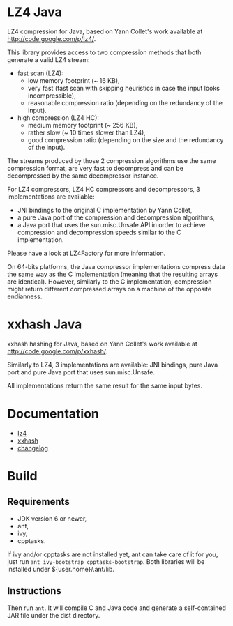 # LZ4 Java

LZ4 compression for Java, based on Yann Collet's work available at
http://code.google.com/p/lz4/.

This library provides access to two compression methods that both generate a
valid LZ4 stream:
 - fast scan (LZ4):
   - low memory footprint (~ 16 KB),
   - very fast (fast scan with skipping heuristics in case the input looks
     incompressible),
   - reasonable compression ratio (depending on the redundancy of the input).
 - high compression (LZ4 HC):
   - medium memory footprint (~ 256 KB),
   - rather slow (~ 10 times slower than LZ4),
   - good compression ratio (depending on the size and the redundancy of the
     input).

The streams produced by those 2 compression algorithms use the same compression
format, are very fast to decompress and can be decompressed by the same
decompressor instance.

For LZ4 compressors, LZ4 HC compressors and decompressors, 3 implementations are
available:
 - JNI bindings to the original C implementation by Yann Collet,
 - a pure Java port of the compression and decompression algorithms,
 - a Java port that uses the sun.misc.Unsafe API in order to achieve compression
   and decompression speeds similar to the C implementation.

Please have a look at LZ4Factory for more information.

On 64-bits platforms, the Java compressor implementations compress data the same
way as the C implementation (meaning that the resulting arrays are identical).
However, similarly to the C implementation, compression might return different
compressed arrays on a machine of the opposite endianness.

# xxhash Java

xxhash hashing for Java, based on Yann Collet's work available at
http://code.google.com/p/xxhash/.

Similarly to LZ4, 3 implementations are available: JNI bindings, pure Java port
and pure Java port that uses sun.misc.Unsafe.

All implementations return the same result for the same input bytes.

# Documentation

 - [lz4](http://jpountz.github.com/lz4-java/1.0.0/docs/net/jpountz/lz4/package-summary.html)
 - [xxhash](http://jpountz.github.com/lz4-java/1.0.0/docs/net/jpountz/xxhash/package-summary.html)
 - [changelog](http://github.com/jpountz/lz4-java/blob/master/CHANGES.md)

# Build

## Requirements

 - JDK version 6 or newer,
 - ant,
 - ivy,
 - cpptasks.

If ivy and/or cpptasks are not installed yet, ant can take care of it for you,
just run `ant ivy-bootstrap cpptasks-bootstrap`. Both libraries will be
installed under ${user.home}/.ant/lib.

## Instructions

Then run `ant`. It will compile C and Java code and generate a self-contained
JAR file under the dist directory.

